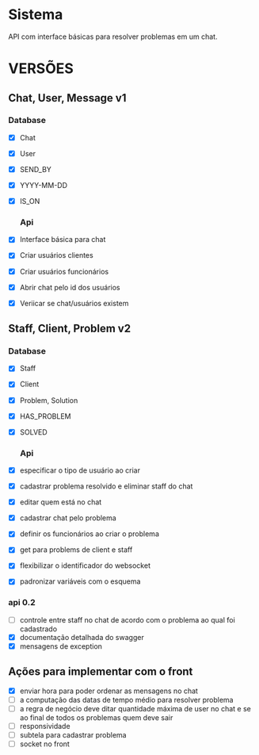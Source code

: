 # Sistema
API com interface básicas para resolver problemas em um chat.


# VERSÕES
## Chat, User, Message v1
  ### Database
- [x] Chat
- [x] User
- [x] SEND_BY
- [x] YYYY-MM-DD
- [x] IS_ON

  ### Api
- [x] Interface básica para chat
- [x] Criar usuários clientes
- [x] Criar usuários funcionários
- [x] Abrir chat pelo id dos usuários 
- [x] Veriicar se chat/usuários existem


## Staff, Client, Problem v2
  ### Database
- [X] Staff
- [X] Client
- [x] Problem, Solution
- [x] HAS_PROBLEM
- [x] SOLVED

  ### Api
- [x] especificar o tipo de usuário ao criar
- [x] cadastrar problema resolvido e eliminar staff do chat
- [x] editar quem está no chat
- [x] cadastrar chat pelo problema
- [x] definir os funcionários ao criar o problema
- [x] get para problems de client e staff
- [x] flexibilizar o identificador do websocket
- [x] padronizar variáveis com o esquema

### api 0.2
- [ ] controle entre staff no chat de acordo com o problema ao qual foi cadastrado
- [x] documentação detalhada do swagger
- [x] mensagens de exception

## Ações para implementar com o front
- [x] enviar hora para poder ordenar as mensagens no chat
- [ ] a computação das datas de tempo médio para resolver problema
- [ ] a regra de negócio deve ditar quantidade máxima de user no chat e se ao final de todos os problemas quem deve sair
- [ ] responsividade
- [ ] subtela para cadastrar problema
- [ ] socket no front